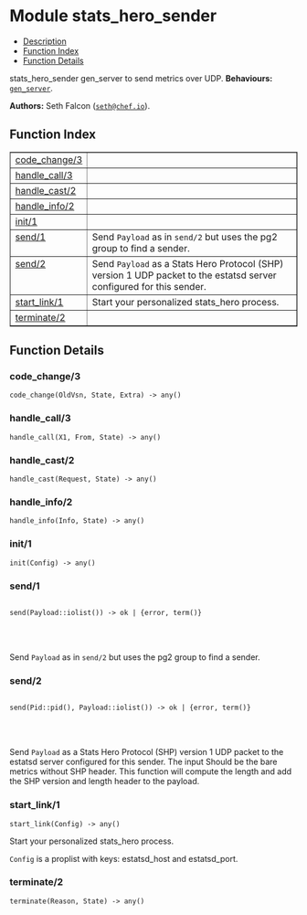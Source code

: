 

# Module stats_hero_sender #
* [Description](#description)
* [Function Index](#index)
* [Function Details](#functions)


stats_hero_sender gen_server to send metrics over UDP.
__Behaviours:__ [`gen_server`](gen_server.md).

__Authors:__ Seth Falcon ([`seth@chef.io`](mailto:seth@chef.io)).
<a name="index"></a>

## Function Index ##


<table width="100%" border="1" cellspacing="0" cellpadding="2" summary="function index"><tr><td valign="top"><a href="#code_change-3">code_change/3</a></td><td></td></tr><tr><td valign="top"><a href="#handle_call-3">handle_call/3</a></td><td></td></tr><tr><td valign="top"><a href="#handle_cast-2">handle_cast/2</a></td><td></td></tr><tr><td valign="top"><a href="#handle_info-2">handle_info/2</a></td><td></td></tr><tr><td valign="top"><a href="#init-1">init/1</a></td><td></td></tr><tr><td valign="top"><a href="#send-1">send/1</a></td><td>Send <code>Payload</code> as in <code>send/2</code> but uses the pg2 group to find a sender.</td></tr><tr><td valign="top"><a href="#send-2">send/2</a></td><td>Send <code>Payload</code> as a Stats Hero Protocol (SHP) version 1 UDP packet to the estatsd
server configured for this sender.</td></tr><tr><td valign="top"><a href="#start_link-1">start_link/1</a></td><td>Start your personalized stats_hero process.</td></tr><tr><td valign="top"><a href="#terminate-2">terminate/2</a></td><td></td></tr></table>


<a name="functions"></a>

## Function Details ##

<a name="code_change-3"></a>

### code_change/3 ###

`code_change(OldVsn, State, Extra) -> any()`


<a name="handle_call-3"></a>

### handle_call/3 ###

`handle_call(X1, From, State) -> any()`


<a name="handle_cast-2"></a>

### handle_cast/2 ###

`handle_cast(Request, State) -> any()`


<a name="handle_info-2"></a>

### handle_info/2 ###

`handle_info(Info, State) -> any()`


<a name="init-1"></a>

### init/1 ###

`init(Config) -> any()`


<a name="send-1"></a>

### send/1 ###


<pre><code>
send(Payload::iolist()) -&gt; ok | {error, term()}
</code></pre>

<br></br>


Send `Payload` as in `send/2` but uses the pg2 group to find a sender.
<a name="send-2"></a>

### send/2 ###


<pre><code>
send(Pid::pid(), Payload::iolist()) -&gt; ok | {error, term()}
</code></pre>

<br></br>


Send `Payload` as a Stats Hero Protocol (SHP) version 1 UDP packet to the estatsd
server configured for this sender. The input Should be the bare metrics without SHP
header. This function will compute the length and add the SHP version and length header
to the payload.
<a name="start_link-1"></a>

### start_link/1 ###

`start_link(Config) -> any()`


Start your personalized stats_hero process.


`Config` is a proplist with keys: estatsd_host and estatsd_port.

<a name="terminate-2"></a>

### terminate/2 ###

`terminate(Reason, State) -> any()`


